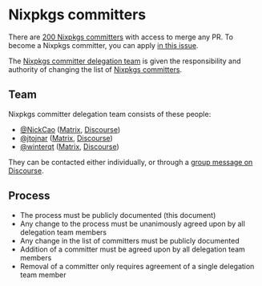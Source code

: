 # Nixpkgs committers

There are [200 Nixpkgs committers](https://github.com/NixOS/nixpkgs-committers/tree/main/members) with access to merge any PR.
To become a Nixpkgs committer, you can apply [in this issue](https://github.com/NixOS/nixpkgs/issues/321665).

The [Nixpkgs committer delegation team](#team) is given the responsibility and authority of changing the list of [Nixpkgs committers](https://github.com/orgs/NixOS/teams/nixpkgs-committers).

## Team

Nixpkgs committer delegation team consists of these people:
<!-- Keep this list in sync with the codeowners of this file! -->
- [@NickCao](https://github.com/NickCao) ([Matrix](https://matrix.to/#/@nickcao:nichi.co), [Discourse](https://discourse.nixos.org/u/nickcao))
- [@jtojnar](https://github.com/jtojnar) ([Matrix](https://matrix.to/#/@jtojnar:matrix.org), [Discourse](https://discourse.nixos.org/u/jtojnar))
- [@winterqt](https://github.com/winterqt) ([Matrix](https://matrix.to/#/@winter:catgirl.cloud), [Discourse](https://discourse.nixos.org/u/winter))

They can be contacted either individually, or through a [group message on Discourse](https://discourse.nixos.org/g/nixpkgs-nominations).

## Process
- The process must be publicly documented (this document)
- Any change to the process must be unanimously agreed upon by all delegation team members
- Any change in the list of committers must be publicly documented
- Addition of a committer must be agreed upon by all delegation team members
- Removal of a committer only requires agreement of a single delegation team member
